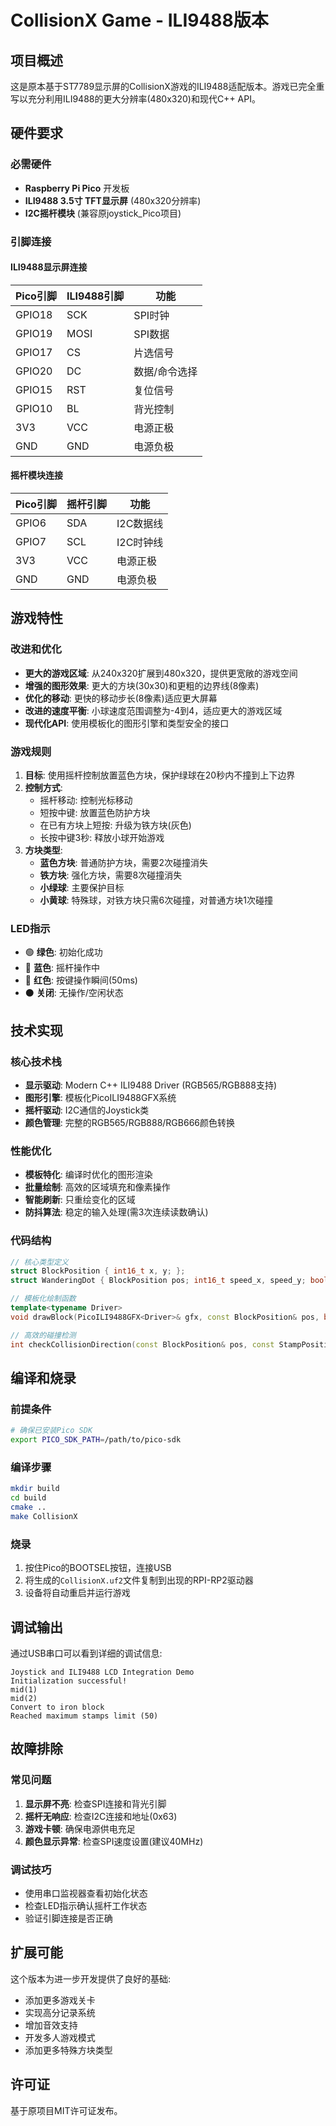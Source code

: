 # CollisionX Game - ILI9488版本

## 项目概述

这是原本基于ST7789显示屏的CollisionX游戏的ILI9488适配版本。游戏已完全重写以充分利用ILI9488的更大分辨率(480x320)和现代C++ API。

## 硬件要求

### 必需硬件
- **Raspberry Pi Pico** 开发板
- **ILI9488 3.5寸 TFT显示屏** (480x320分辨率)
- **I2C摇杆模块** (兼容原joystick_Pico项目)

### 引脚连接

#### ILI9488显示屏连接
| Pico引脚 | ILI9488引脚 | 功能 |
|----------|-------------|------|
| GPIO18   | SCK         | SPI时钟 |
| GPIO19   | MOSI        | SPI数据 |
| GPIO17   | CS          | 片选信号 |
| GPIO20   | DC          | 数据/命令选择 |
| GPIO15   | RST         | 复位信号 |
| GPIO10   | BL          | 背光控制 |
| 3V3      | VCC         | 电源正极 |
| GND      | GND         | 电源负极 |

#### 摇杆模块连接  
| Pico引脚 | 摇杆引脚 | 功能 |
|----------|----------|------|
| GPIO6    | SDA      | I2C数据线 |
| GPIO7    | SCL      | I2C时钟线 |
| 3V3      | VCC      | 电源正极 |
| GND      | GND      | 电源负极 |

## 游戏特性

### 改进和优化
- **更大的游戏区域**: 从240x320扩展到480x320，提供更宽敞的游戏空间
- **增强的图形效果**: 更大的方块(30x30)和更粗的边界线(8像素)  
- **优化的移动**: 更快的移动步长(8像素)适应更大屏幕
- **改进的速度平衡**: 小球速度范围调整为-4到4，适应更大的游戏区域
- **现代化API**: 使用模板化的图形引擎和类型安全的接口

### 游戏规则
1. **目标**: 使用摇杆控制放置蓝色方块，保护绿球在20秒内不撞到上下边界
2. **控制方式**:
   - 摇杆移动: 控制光标移动
   - 短按中键: 放置蓝色防护方块
   - 在已有方块上短按: 升级为铁方块(灰色)
   - 长按中键3秒: 释放小球开始游戏
3. **方块类型**:
   - **蓝色方块**: 普通防护方块，需要2次碰撞消失
   - **铁方块**: 强化方块，需要8次碰撞消失  
   - **小绿球**: 主要保护目标
   - **小黄球**: 特殊球，对铁方块只需6次碰撞，对普通方块1次碰撞

### LED指示
- 🟢 **绿色**: 初始化成功
- 🔵 **蓝色**: 摇杆操作中  
- 🔴 **红色**: 按键操作瞬间(50ms)
- ⚫ **关闭**: 无操作/空闲状态

## 技术实现

### 核心技术栈
- **显示驱动**: Modern C++ ILI9488 Driver (RGB565/RGB888支持)
- **图形引擎**: 模板化PicoILI9488GFX系统
- **摇杆驱动**: I2C通信的Joystick类
- **颜色管理**: 完整的RGB565/RGB888/RGB666颜色转换

### 性能优化
- **模板特化**: 编译时优化的图形渲染
- **批量绘制**: 高效的区域填充和像素操作
- **智能刷新**: 只重绘变化的区域
- **防抖算法**: 稳定的输入处理(需3次连续读数确认)

### 代码结构
```cpp
// 核心类型定义
struct BlockPosition { int16_t x, y; };
struct WanderingDot { BlockPosition pos; int16_t speed_x, speed_y; bool active, is_yellow; };

// 模板化绘制函数
template<typename Driver>
void drawBlock(PicoILI9488GFX<Driver>& gfx, const BlockPosition& pos, bool is_stamp, bool is_iron);

// 高效的碰撞检测
int checkCollisionDirection(const BlockPosition& pos, const StampPositions& stamps, uint8_t& hit_index);
```

## 编译和烧录

### 前提条件
```bash
# 确保已安装Pico SDK
export PICO_SDK_PATH=/path/to/pico-sdk
```

### 编译步骤
```bash
mkdir build
cd build
cmake ..
make CollisionX
```

### 烧录
1. 按住Pico的BOOTSEL按钮，连接USB
2. 将生成的`CollisionX.uf2`文件复制到出现的RPI-RP2驱动器
3. 设备将自动重启并运行游戏

## 调试输出

通过USB串口可以看到详细的调试信息:
```
Joystick and ILI9488 LCD Integration Demo
Initialization successful!
mid(1)
mid(2)
Convert to iron block
Reached maximum stamps limit (50)
```

## 故障排除

### 常见问题
1. **显示屏不亮**: 检查SPI连接和背光引脚
2. **摇杆无响应**: 检查I2C连接和地址(0x63)
3. **游戏卡顿**: 确保电源供电充足
4. **颜色显示异常**: 检查SPI速度设置(建议40MHz)

### 调试技巧
- 使用串口监视器查看初始化状态
- 检查LED指示确认摇杆工作状态
- 验证引脚连接是否正确

## 扩展可能

这个版本为进一步开发提供了良好的基础:
- 添加更多游戏关卡
- 实现高分记录系统  
- 增加音效支持
- 开发多人游戏模式
- 添加更多特殊方块类型

## 许可证

基于原项目MIT许可证发布。 